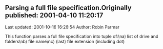 ## Parsing a full file specification.Originally published: 2001-04-10 11:20:17 
Last updated: 2001-10-16 16:26:54 
Author: Robin Parmar 
 
This function parses a full file specification into tuple of:\na) list of drive and folders\nb) file name\nc) (last) file extension (including dot)